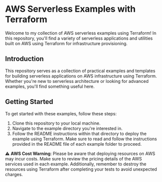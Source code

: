 # AWS Serverless Examples with Terraform

Welcome to my collection of AWS serverless examples using Terraform! In this repository, you'll find a variety of serverless applications and utilities built on AWS using Terraform for infrastructure provisioning.

## Introduction

This repository serves as a collection of practical examples and templates for building serverless applications on AWS infrastructure using Terraform. Whether you're new to serverless architecture or looking for advanced examples, you'll find something useful here.

## Getting Started

To get started with these examples, follow these steps:

1. Clone this repository to your local machine.
2. Navigate to the example directory you're interested in.
3. Follow the README instructions within that directory to deploy the example using Terraform. Make sure to read and follow the instructions provided in the README file of each example folder to proceed.

:warning: **AWS Cost Warning**: Please be aware that deploying resources on AWS may incur costs. Make sure to review the pricing details of the AWS services used in each example. Additionally, remember to destroy the resources using Terraform after completing your tests to avoid unexpected charges.
